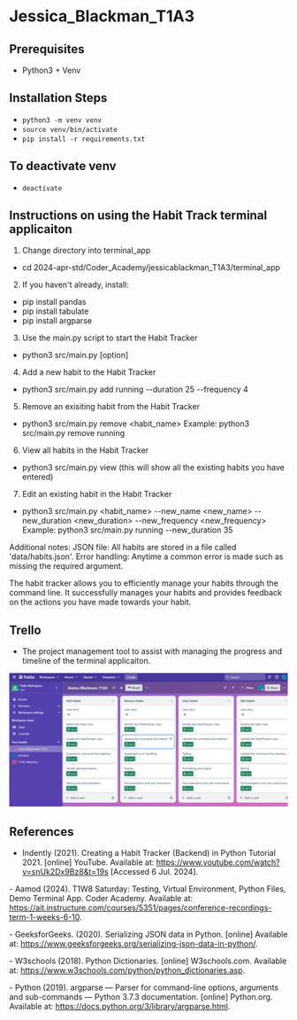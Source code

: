 # Jessica_Blackman_T1A3

## Prerequisites
- Python3 + Venv

## Installation Steps
- `python3 -m venv venv`
- `source venv/bin/activate`
- `pip install -r requirements.txt`

## To deactivate venv
- `deactivate`

## Instructions on using the Habit Track terminal applicaiton
1. Change directory into terminal_app
- cd 2024-apr-std/Coder_Academy/jessicablackman_T1A3/terminal_app

2. If you haven't already, install:
- pip install pandas
- pip install tabulate
- pip install argparse

3. Use the main.py script to start the Habit Tracker
- python3 src/main.py <command> [option]

4. Add a new habit to the Habit Tracker
- python3 src/main.py add running --duration 25 --frequency 4

5. Remove an exisiting habit from the Habit Tracker
- python3 src/main.py remove <habit_name>
Example: python3 src/main.py remove running

6. View all habits in the Habit Tracker
- python3 src/main.py view (this will show all the existing habits you have entered)

7. Edit an existing habit in the Habit Tracker
- python3 src/main.py <habit_name> --new_name <new_name> --new_duration <new_duration> --new_frequency <new_frequency>
Example: python3 src/main.py running --new_duration 35

Additional notes:
JSON file: All habits are stored in a file called 'data/habits.json'.
Error handling: Anytime a common error is made such as missing the required argument.

The habit tracker allows you to efficiently manage your habits through the command line. It successfully manages your habits and provides feedback on the actions you have made towards your habit. 

## Trello
- The project management tool to assist with managing the progress and timeline of the terminal applicaiton.

![Trello screenshot of features](screenshots/Trello.png)

## References
- Indently (2021). Creating a Habit Tracker (Backend) in Python Tutorial 2021. [online] YouTube. Available at: https://www.youtube.com/watch?v=snUk2Dx9Bz8&t=19s [Accessed 6 Jul. 2024].

‌- Aamod (2024). T1W8 Saturday: Testing, Virtual Environment, Python Files, Demo Terminal App. Coder Academy. Available at: https://ait.instructure.com/courses/5351/pages/conference-recordings-term-1-weeks-6-10.

‌- GeeksforGeeks. (2020). Serializing JSON data in Python. [online] Available at: https://www.geeksforgeeks.org/serializing-json-data-in-python/.

‌- W3schools (2018). Python Dictionaries. [online] W3schools.com. Available at: https://www.w3schools.com/python/python_dictionaries.asp.

‌- Python (2019). argparse — Parser for command-line options, arguments and sub-commands — Python 3.7.3 documentation. [online] Python.org. Available at: https://docs.python.org/3/library/argparse.html.

‌
